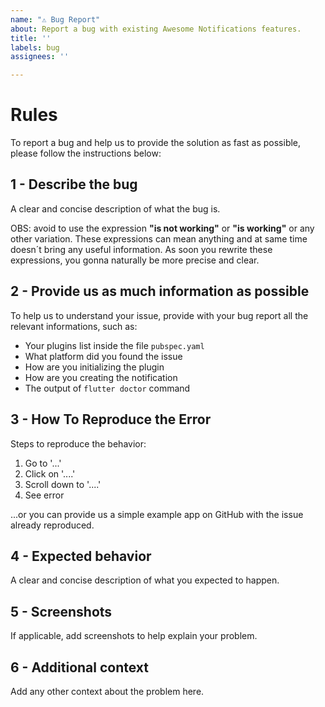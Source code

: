 ```yaml
---
name: "⚠️ Bug Report"
about: Report a bug with existing Awesome Notifications features.
title: ''
labels: bug
assignees: ''

---
```


# Rules

To report a bug and help us to provide the solution as fast as possible, please follow the instructions below:

## **1 - Describe the bug**

A clear and concise description of what the bug is. 

OBS: avoid to use the expression **"is not working"** or **"is working"** or any other variation. These expressions can mean anything and at same time doesn´t bring any useful information. As soon you rewrite these expressions, you gonna naturally be more precise and clear.

## **2 - Provide us as much information as possible**

To help us to understand your issue, provide with your bug report all the relevant informations, such as:

* Your plugins list inside the file `pubspec.yaml`
* What platform did you found the issue
* How are you initializing the plugin
* How are you creating the notification
* The output of `flutter doctor` command

## **3 - How To Reproduce the Error**

Steps to reproduce the behavior:
1. Go to '...'
2. Click on '....'
3. Scroll down to '....'
4. See error

...or you can provide us a simple example app on GitHub with the issue already reproduced.

## **4 - Expected behavior**
A clear and concise description of what you expected to happen.

## **5 - Screenshots**
If applicable, add screenshots to help explain your problem.

## **6 - Additional context**
Add any other context about the problem here.
